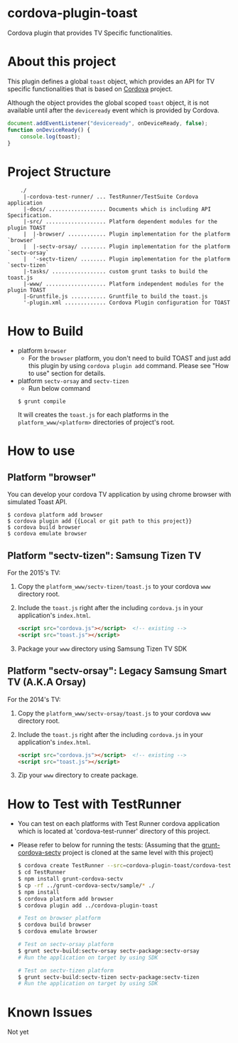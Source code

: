 # cordova-plugin-toast
Cordova plugin that provides TV Specific functionalities.

# About this project
This plugin defines a global `toast` object, which provides an API for TV specific functionalities that is based on [Cordova](https://cordova.apache.org/) project.

Although the object provides the global scoped `toast` object, it is not available until after the `deviceready` event which is provided by Cordova.
```javascript
document.addEventListener("deviceready", onDeviceReady, false);
function onDeviceReady() {
    console.log(toast);
}
```
# Project Structure
```
    ./
     |-cordova-test-runner/ ... TestRunner/TestSuite Cordova application
     |-docs/ .................. Documents which is including API Specification.
     |-src/ ................... Platform dependent modules for the plugin TOAST
     |  |-browser/ ............ Plugin implementation for the platform `browser`
     |  |-sectv-orsay/ ........ Plugin implementation for the platform `sectv-orsay`
     |  '-sectv-tizen/ ........ Plugin implementation for the platform `sectv-tizen`
     |-tasks/ ................. custom grunt tasks to build the toast.js
     |-www/ ................... Platform independent modules for the plugin TOAST
     |-Gruntfile.js ........... Gruntfile to build the toast.js
     '-plugin.xml ............. Cordova Plugin configuration for TOAST
```

# How to Build
* platform `browser`
    * For the `browser` platform, you don't need to build TOAST and just add this plugin by using `cordova plugin add` command. Please see "How to use" section for details.
* platform `sectv-orsay` and `sectv-tizen`
    * Run below command
    ```
    $ grunt compile
    ```
    It will creates the `toast.js` for each platforms in the `platform_www/<platform>` directories of project's root.

# How to use
## Platform "browser"
You can develop your cordova TV application by using chrome browser with simulated Toast API.
```shell
$ cordova platform add browser
$ cordova plugin add {{Local or git path to this project}}
$ cordova build browser
$ cordova emulate browser
```

## Platform "sectv-tizen": Samsung Tizen TV
For the 2015's TV:

1. Copy the `platform_www/sectv-tizen/toast.js` to your cordova `www` directory root.
2. Include the `toast.js` right after the including `cordova.js` in your application's `index.html`.

    ```HTML
    <script src="cordova.js"></script>  <!-- existing -->
    <script src="toast.js"></script>
    ```

3. Package your `www` directory using Samsung Tizen TV SDK

## Platform "sectv-orsay": Legacy Samsung Smart TV (A.K.A Orsay)
For the 2014's TV:

1. Copy the `platform_www/sectv-orsay/toast.js` to your cordova `www` directory root.
2. Include the `toast.js` right after the including `cordova.js` in your application's `index.html`.

    ```HTML
    <script src="cordova.js"></script>  <!-- existing -->
    <script src="toast.js"></script>
    ```

3. Zip your `www` directory to create package.

# How to Test with TestRunner
* You can test on each platforms with Test Runner cordova application which is located at 'cordova-test-runner' directory of this project.
* Please refer to below for running the tests: (Assuming that the [grunt-cordova-sectv](http://github.com/Samsung/grunt-cordova-sectv) project is cloned at the same level with this project)

    ```sh
    $ cordova create TestRunner --src=cordova-plugin-toast/cordova-test-runner
    $ cd TestRunner
    $ npm install grunt-cordova-sectv
    $ cp -rf ../grunt-cordova-sectv/sample/* ./
    $ npm install
    $ cordova platform add browser
    $ cordova plugin add ../cordova-plugin-toast
    
    # Test on browser platform
    $ cordova build browser
    $ cordova emulate browser
    
    # Test on sectv-orsay platform
    $ grunt sectv-build:sectv-orsay sectv-package:sectv-orsay
    # Run the application on target by using SDK
    
    # Test on sectv-tizen platform
    $ grunt sectv-build:sectv-tizen sectv-package:sectv-tizen
    # Run the application on target by using SDK
    ```

# Known Issues
Not yet
